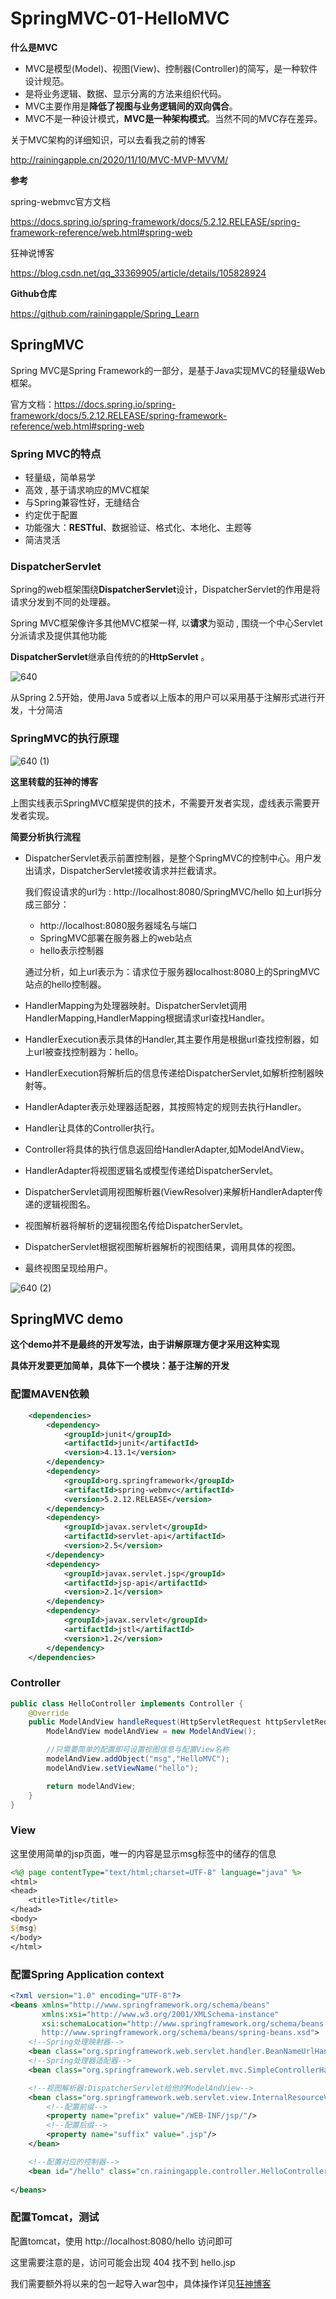 # SpringMVC-01-HelloMVC

**什么是MVC**

- MVC是模型(Model)、视图(View)、控制器(Controller)的简写，是一种软件设计规范。
- 是将业务逻辑、数据、显示分离的方法来组织代码。
- MVC主要作用是**降低了视图与业务逻辑间的双向偶合**。
- MVC不是一种设计模式，**MVC是一种架构模式**。当然不同的MVC存在差异。

关于MVC架构的详细知识，可以去看我之前的博客

http://rainingapple.cn/2020/11/10/MVC-MVP-MVVM/

<!--more-->

**参考**

spring-webmvc官方文档

https://docs.spring.io/spring-framework/docs/5.2.12.RELEASE/spring-framework-reference/web.html#spring-web

狂神说博客

https://blog.csdn.net/qq_33369905/article/details/105828924

**Github仓库**

https://github.com/rainingapple/Spring_Learn

## SpringMVC

Spring MVC是Spring Framework的一部分，是基于Java实现MVC的轻量级Web框架。

官方文档：https://docs.spring.io/spring-framework/docs/5.2.12.RELEASE/spring-framework-reference/web.html#spring-web

###  Spring MVC的特点

- 轻量级，简单易学
- 高效 , 基于请求响应的MVC框架
- 与Spring兼容性好，无缝结合
- 约定优于配置
- 功能强大：**RESTful**、数据验证、格式化、本地化、主题等
- 简洁灵活

### DispatcherServlet

Spring的web框架围绕**DispatcherServlet**设计，DispatcherServlet的作用是将请求分发到不同的处理器。

Spring MVC框架像许多其他MVC框架一样, 以**请求**为驱动 , 围绕一个中心Servlet分派请求及提供其他功能

**DispatcherServlet**继承自传统的的**HttpServlet** 。

![640](https://picgo-mk.oss-cn-beijing.aliyuncs.com/20210204194735.png)

从Spring 2.5开始，使用Java 5或者以上版本的用户可以采用基于注解形式进行开发，十分简洁

### SpringMVC的执行原理

![640 (1)](https://picgo-mk.oss-cn-beijing.aliyuncs.com/20210204195105.png)

**这里转载的狂神的博客**

上图实线表示SpringMVC框架提供的技术，不需要开发者实现，虚线表示需要开发者实现。

**简要分析执行流程**

- DispatcherServlet表示前置控制器，是整个SpringMVC的控制中心。用户发出请求，DispatcherServlet接收请求并拦截请求。

  我们假设请求的url为 : http://localhost:8080/SpringMVC/hello 如上url拆分成三部分：

  - http://localhost:8080服务器域名与端口
  - SpringMVC部署在服务器上的web站点
  - hello表示控制器

  通过分析，如上url表示为：请求位于服务器localhost:8080上的SpringMVC站点的hello控制器。

- HandlerMapping为处理器映射。DispatcherServlet调用HandlerMapping,HandlerMapping根据请求url查找Handler。

- HandlerExecution表示具体的Handler,其主要作用是根据url查找控制器，如上url被查找控制器为：hello。

- HandlerExecution将解析后的信息传递给DispatcherServlet,如解析控制器映射等。

- HandlerAdapter表示处理器适配器，其按照特定的规则去执行Handler。

- Handler让具体的Controller执行。

- Controller将具体的执行信息返回给HandlerAdapter,如ModelAndView。

- HandlerAdapter将视图逻辑名或模型传递给DispatcherServlet。

- DispatcherServlet调用视图解析器(ViewResolver)来解析HandlerAdapter传递的逻辑视图名。

- 视图解析器将解析的逻辑视图名传给DispatcherServlet。

- DispatcherServlet根据视图解析器解析的视图结果，调用具体的视图。

- 最终视图呈现给用户。

![640 (2)](https://picgo-mk.oss-cn-beijing.aliyuncs.com/20210204195429.png)

## SpringMVC demo

**这个demo并不是最终的开发写法，由于讲解原理方便才采用这种实现**

**具体开发要更加简单，具体下一个模块：基于注解的开发**

### 配置MAVEN依赖

```xml
    <dependencies>
        <dependency>
            <groupId>junit</groupId>
            <artifactId>junit</artifactId>
            <version>4.13.1</version>
        </dependency>
        <dependency>
            <groupId>org.springframework</groupId>
            <artifactId>spring-webmvc</artifactId>
            <version>5.2.12.RELEASE</version>
        </dependency>
        <dependency>
            <groupId>javax.servlet</groupId>
            <artifactId>servlet-api</artifactId>
            <version>2.5</version>
        </dependency>
        <dependency>
            <groupId>javax.servlet.jsp</groupId>
            <artifactId>jsp-api</artifactId>
            <version>2.1</version>
        </dependency>
        <dependency>
            <groupId>javax.servlet</groupId>
            <artifactId>jstl</artifactId>
            <version>1.2</version>
        </dependency>
    </dependencies>
```

### Controller

```java
public class HelloController implements Controller {
    @Override
    public ModelAndView handleRequest(HttpServletRequest httpServletRequest, HttpServletResponse httpServletResponse) throws Exception {
        ModelAndView modelAndView = new ModelAndView();

        //只需要简单的配置即可设置视图信息与配置View名称
        modelAndView.addObject("msg","HelloMVC");
        modelAndView.setViewName("hello");

        return modelAndView;
    }
}
```

### View

这里使用简单的jsp页面，唯一的内容是显示msg标签中的储存的信息

```jsp
<%@ page contentType="text/html;charset=UTF-8" language="java" %>
<html>
<head>
    <title>Title</title>
</head>
<body>
${msg}
</body>
</html>
```

### 配置Spring Application context

```xml
<?xml version="1.0" encoding="UTF-8"?>
<beans xmlns="http://www.springframework.org/schema/beans"
       xmlns:xsi="http://www.w3.org/2001/XMLSchema-instance"
       xsi:schemaLocation="http://www.springframework.org/schema/beans
       http://www.springframework.org/schema/beans/spring-beans.xsd">
    <!--Spring处理映射器-->
    <bean class="org.springframework.web.servlet.handler.BeanNameUrlHandlerMapping"/>
    <!--Spring处理器适配器-->
    <bean class="org.springframework.web.servlet.mvc.SimpleControllerHandlerAdapter"/>

    <!--视图解析器:DispatcherServlet给他的ModelAndView-->
    <bean class="org.springframework.web.servlet.view.InternalResourceViewResolver" id="InternalResourceViewResolver">
        <!--配置前缀-->
        <property name="prefix" value="/WEB-INF/jsp/"/>
        <!--配置后缀-->
        <property name="suffix" value=".jsp"/>
    </bean>

    <!--配置对应的控制器-->
    <bean id="/hello" class="cn.rainingapple.controller.HelloController"></bean>
    
</beans>
```

### 配置Tomcat，测试

配置tomcat，使用 http://localhost:8080/hello 访问即可

这里需要注意的是，访问可能会出现 404 找不到 hello.jsp

我们需要额外将以来的包一起导入war包中，具体操作详见[狂神博客](http://mp.weixin.qq.com/s?__biz=Mzg2NTAzMTExNg%3D%3D&chksm=ce6104e9f9168dffb600f71f97f89c5581923948746b7e2e53a8f0287419ea9940e124c39b0e&idx=1&mid=2247483978&scene=21&sn=6711110a3b2595d6bb987ca02ee0a728#wechat_redirect)



